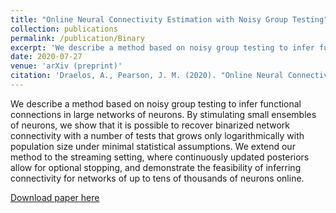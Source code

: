 ```yaml
---
title: "Online Neural Connectivity Estimation with Noisy Group Testing"
collection: publications
permalink: /publication/Binary
excerpt: 'We describe a method based on noisy group testing to infer functional connections in large networks of neurons. By stimulating small ensembles of neurons, we show that it is possible to recover binarized network connectivity with a number of tests that grows only logarithmically with population size under minimal statistical assumptions. We extend our method to the streaming setting, where continuously updated posteriors allow for optional stopping, and demonstrate the feasibility of inferring connectivity for networks of up to tens of thousands of neurons online.'
date: 2020-07-27
venue: 'arXiv (preprint)'
citation: 'Draelos, A., Pearson, J. M. (2020). "Online Neural Connectivity Estimation with Noisy Group Testing." arXiv:2007.13911.'
---
```

We describe a method based on noisy group testing to infer functional connections in large networks of neurons. By stimulating small ensembles of neurons, we show that it is possible to recover binarized network connectivity with a number of tests that grows only logarithmically with population size under minimal statistical assumptions. We extend our method to the streaming setting, where continuously updated posteriors allow for optional stopping, and demonstrate the feasibility of inferring connectivity for networks of up to tens of thousands of neurons online.

[Download paper here](https://arxiv.org/abs/2007.13911)
